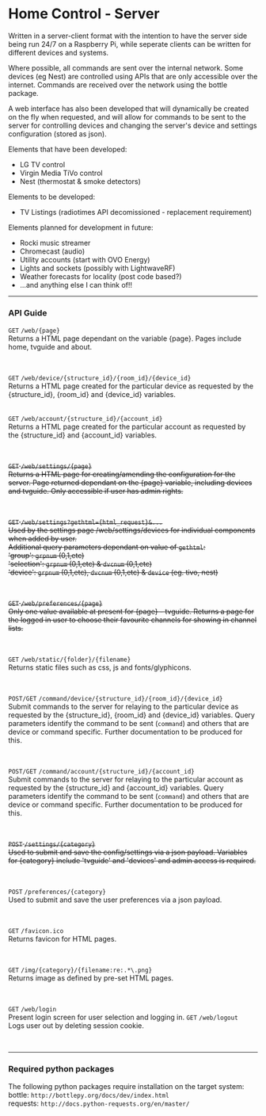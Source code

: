 # Home Control - Server

Written in a server-client format with the intention to have the server side being run 24/7 on a Raspberry Pi, while seperate clients can be written for different devices and systems.

Where possible, all commands are sent over the internal network. Some devices (eg Nest) are controlled using APIs that are only accessible over the internet. Commands are received over the network using the bottle package.

A web interface has also been developed that will dynamically be created on the fly when requested, and will allow for commands to be sent to the server for controlling devices and changing the server's device and settings configuration (stored as json).

Elements that have been developed:
- LG TV control
- Virgin Media TiVo control
- Nest (thermostat & smoke detectors)

Elements to be developed:
- TV Listings (radiotimes API decomissioned - replacement requirement)

Elements planned for development in future:
- Rocki music streamer
- Chromecast (audio)
- Utility accounts (start with OVO Energy)
- Lights and sockets (possibly with LightwaveRF)
- Weather forecasts for locality (post code based?)
- ...and anything else I can think of!!

<hr>
<h3>API Guide</h3>
<p>
<code>GET</code> <code>/web/{page}</code>
<br>Returns a HTML page dependant on the variable {page}. Pages include home, tvguide and about.</p>
<br><p>
<code>GET</code> <code>/web/device/{structure_id}/{room_id}/{device_id}</code>
<br>Returns a HTML page created for the particular device as requested by the {structure_id}, {room_id} and {device_id} variables.
</p><br>
<code>GET</code> <code>/web/account/{structure_id}/{account_id}</code>
<br>Returns a HTML page created for the particular account as requested by the {structure_id} and {account_id} variables.
</p><br>

<strike><p>
<code>GET</code> <code>/web/settings/{page}</code>
<br>Returns a HTML page for creating/amending the configuration for the server. Page returned dependant on the {page} variable, including devices and tvguide. Only accessible if user has admin rights.
</p><br><p>
<code>GET</code> <code>/web/settings?gethtml={html_request}&...</code>
<br>Used by the settings page /web/settings/devices for individual components when added by user.
<br>Additional query parameters dependant on value of <code>gethtml</code>:
<br>'group': <code>grpnum</code> (0,1,etc)
<br>'selection': <code>grpnum</code> (0,1,etc) & <code>dvcnum</code> (0,1,etc)
<br>'device': <code>grpnum</code> (0,1,etc), <code>dvcnum</code> (0,1,etc) & <code>device</code> (eg. tivo, nest)
</p><br><p>
<code>GET</code> <code>/web/preferences/{page}</code>
<br>Only one value available at present for {page} - tvguide. Returns a page for the logged in user to choose their favourite channels for showing in channel lists.
</p></strike>

<br><p>
<code>GET</code> <code>/web/static/{folder}/{filename}</code>
<br>Returns static files such as css, js and fonts/glyphicons.
</p><br><p>
<code>POST/GET</code> <code>/command/device/{structure_id}/{room_id}/{device_id}</code>
<br>Submit commands to the server for relaying to the particular device as requested by the {structure_id}, {room_id} and {device_id} variables. Query parameters identify the command to be sent (<code>command</code>) and others that are device or command specific. Further documentation to be produced for this.
</p><br><p>
<code>POST/GET</code> <code>/command/account/{structure_id}/{account_id}</code>
<br>Submit commands to the server for relaying to the particular account as requested by the {structure_id} and {account_id} variables. Query parameters identify the command to be sent (<code>command</code>) and others that are device or command specific. Further documentation to be produced for this.
</p><br>

<strike><p>
<code>POST</code> <code>/settings/{category}</code>
<br>Used to submit and save the config/settings via a json payload. Variables for {category} include 'tvguide' and 'devices' and admin access is required.
</p></strike>

<br><p>
<code>POST</code> <code>/preferences/{category}</code>
<br>Used to submit and save the user preferences via a json payload.
</p><br><p>
<code>GET</code> <code>/favicon.ico</code>
<br>Returns favicon for HTML pages.
</p><br><p>
<code>GET</code> <code>/img/{category}/{filename:re:.*\.png}</code>
<br>Returns image as defined by pre-set HTML pages.
</p><br><p>
<code>GET</code> <code>/web/login</code>
<br>Present login screen for user selection and logging in.
<code>GET</code> <code>/web/logout</code>
<br>Logs user out by deleting session cookie.
</p><br>

<hr>

<h3>Required python packages</h3>
<p>The following python packages require installation on the target system:
<br>
bottle:
<code>http://bottlepy.org/docs/dev/index.html</code>
<br>
requests:
<code>http://docs.python-requests.org/en/master/</code>
</p>
